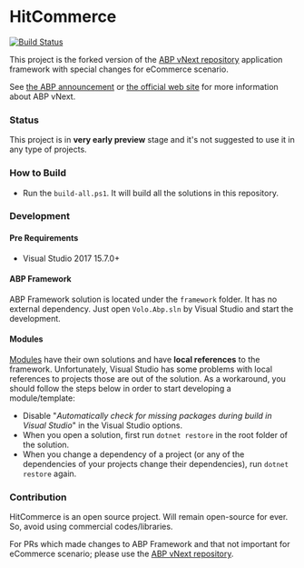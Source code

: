 # HitCommerce
[![Build Status](https://travis-ci.com/hitaspdotnet/HitCommerce.svg?branch=master)](https://travis-ci.com/hitaspdotnet/HitCommerce)

This project is the forked version of the [ABP vNext repository](https://github.com/abpframework/abp) application framework with special changes for eCommerce scenario.

See [the ABP announcement](https://abp.io/blog/abp/Abp-vNext-Announcement) or  [the official web site](https://abp.io/) for more information about ABP vNext.

### Status

This project is in **very early preview** stage and it's not suggested to use it in any type of projects. 

### How to Build

- Run the `build-all.ps1`. It will build all the solutions in this repository.

### Development

#### Pre Requirements

- Visual Studio 2017 15.7.0+

#### ABP Framework

ABP Framework solution is located under the `framework` folder. It has no external dependency. Just open `Volo.Abp.sln` by Visual Studio and start the development.

#### Modules

[Modules](modules/) have their own solutions and have **local references** to the framework. Unfortunately, Visual Studio has some problems with local references to projects those are out of the solution. As a workaround, you should follow the steps below in order to start developing a module/template:

- Disable "*Automatically check for missing packages during build in Visual Studio*" in the Visual Studio options.
- When you open a solution, first run `dotnet restore` in the root folder of the solution.
- When you change a dependency of a project (or any of the dependencies of your projects change their dependencies), run `dotnet restore` again.

### Contribution

HitCommerce is an open source project. Will remain open-source for ever. So, avoid using commercial codes/libraries.

For PRs which made changes to ABP Framework and that not important for eCommerce scenario; please use the [ABP vNext repository](https://github.com/abpframework/abp).
